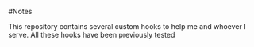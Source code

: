 #Notes

This repository contains several custom hooks to help me and whoever I serve. All these hooks have been previously tested